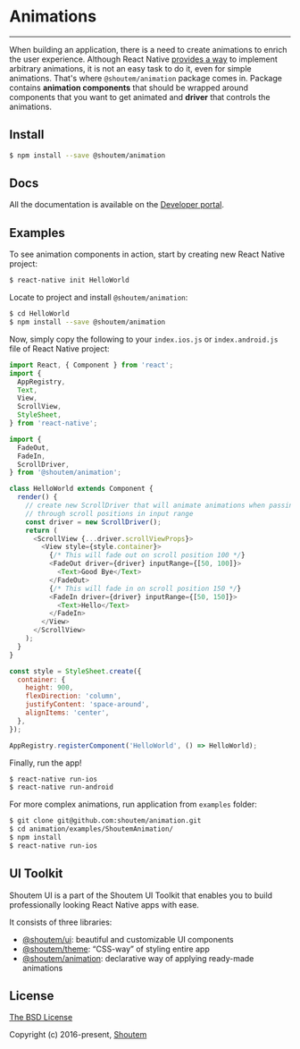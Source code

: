 
# Animations
<hr />

When building an application, there is a need to create animations to enrich the user experience. Although React Native [provides a way](https://facebook.github.io/react-native/docs/animations.html) to implement arbitrary animations, it is not an easy task to do it, even for simple animations. That's where `@shoutem/animation` package comes in. Package contains **animation components** that should be wrapped around components that you want to get animated and **driver** that controls the animations.

## Install

```bash
$ npm install --save @shoutem/animation
```

## Docs

All the documentation is available on the [Developer portal](http://shoutem.github.io/docs/ui-toolkit/animation/introduction).


## Examples

To see animation components in action, start by creating new React Native project:

```bash
$ react-native init HelloWorld
```

Locate to project and install `@shoutem/animation`:

```bash
$ cd HelloWorld
$ npm install --save @shoutem/animation
```

Now, simply copy the following to your `index.ios.js` or `index.android.js` file of React Native project:

```javascript
import React, { Component } from 'react';
import {
  AppRegistry,
  Text,
  View,
  ScrollView,
  StyleSheet,
} from 'react-native';

import {
  FadeOut,
  FadeIn,
  ScrollDriver,
} from '@shoutem/animation';

class HelloWorld extends Component {
  render() {
    // create new ScrollDriver that will animate animations when passing
    // through scroll positions in input range
    const driver = new ScrollDriver();
    return (
      <ScrollView {...driver.scrollViewProps}>
        <View style={style.container}>
          {/* This will fade out on scroll position 100 */}
          <FadeOut driver={driver} inputRange={[50, 100]}>
            <Text>Good Bye</Text>
          </FadeOut>
          {/* This will fade in on scroll position 150 */}
          <FadeIn driver={driver} inputRange={[50, 150]}>
            <Text>Hello</Text>
          </FadeIn>
        </View>
      </ScrollView>
    );
  }
}

const style = StyleSheet.create({
  container: {
    height: 900,
    flexDirection: 'column',
    justifyContent: 'space-around',
    alignItems: 'center',
  },
});

AppRegistry.registerComponent('HelloWorld', () => HelloWorld);
```

Finally, run the app!

```bash
$ react-native run-ios
$ react-native run-android
```

For more complex animations, run application from `examples` folder:

```bash
$ git clone git@github.com:shoutem/animation.git
$ cd animation/examples/ShoutemAnimation/
$ npm install
$ react-native run-ios
```

## UI Toolkit

Shoutem UI is a part of the Shoutem UI Toolkit that enables you to build professionally looking React Native apps with ease.  

It consists of three libraries:

- [@shoutem/ui](https://github.com/shoutem/ui): beautiful and customizable UI components
- [@shoutem/theme](https://github.com/shoutem/theme): “CSS-way” of styling entire app 
- [@shoutem/animation](https://github.com/shoutem/animation): declarative way of applying ready-made  animations

## License

[The BSD License](https://opensource.org/licenses/BSD-3-Clause)

Copyright (c) 2016-present, [Shoutem](http://shoutem.github.io)
